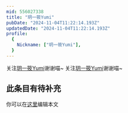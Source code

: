 ```yaml
---
mid: 556027338
title: "玥一筱Yumi"
pubDate: "2024-11-04T11:22:14.193Z"
updatedDate: "2024-11-04T11:22:14.193Z"
profile:
  {
    Nickname: ["玥一筱Yumi"],
  }
---
```


关注[玥一筱Yumi](https://space.bilibili.com/556027338)谢谢喵~ 关注[玥一筱Yumi](https://space.bilibili.com/556027338)谢谢喵~

## 此条目有待补充
你可以在[这里](https://github.com/Yuhanawa/VTuber.ICU-Content/edit/master/v/玥一筱Yumi/index.md)编辑本文
